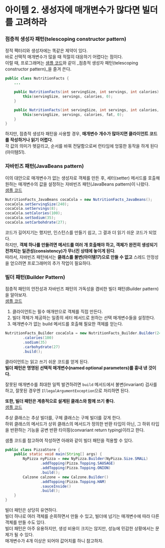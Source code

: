 # 아이템 2. 생성자에 매개변수가 많다면 빌더를 고려하라

### 점층적 생성자 패턴(telescoping constructor pattern)

정적 팩터리와 생성자에는 똑같은 제약이 있다.  
바로 선택적 매개변수가 많을 때 적절히 대응하기 어렵다는 점이다.  
이럴 때, 프로그래머는 [샘플 코드](../practice/src/아이템2_생성자에_매개변수가_많다면_빌더를_고려하라/NutritionFacts.java)와 같이 
_점층적 생성자 패턴(telescoping constructor pattern)_을 즐겨 쓴다.  

```java
public class NutritionFacts {
    ...

    public NutritionFacts(int servingSize, int servings, int calories) {
        this(servingSize, servings, calories, 0);
    }

    public NutritionFacts(int servingSize, int servings, int calories, int fat) {
        this(servingSize, servings, calories, fat, 0);
    }
}
```

하지만, 점층적 생성자 패턴을 사용할 경우, **매개변수 개수가 많아지면 클라이언트 코드를 작성하거나 읽기 어렵다**.  
각 값의 의미가 헷갈리고, 순서를 바꿔 전달함으로써 런타임에 엉뚱한 동작을 하게 된다(아이템51).  

### 자바빈즈 패턴(JavaBeans pattern)

이의 대안으로 매개변수가 없는 생성자로 객체를 만든 후, 세터(setter) 메서드를 호출해 원하는 매개변수의 값을 설정하는 
자바빈즈 패턴(JavaBeans pattern)이 나왔다.  
[샘플 코드](../practice/src/아이템2_생성자에_매개변수가_많다면_빌더를_고려하라/NutritionFacts_JavaBeans.java)

```java
NutritionFacts_JavaBeans cocaCola = new NutritionFacts_JavaBeans();
cocaCola.setServingSize(240);
cocaCola.setServings(8);
cocaCola.setCalories(100);
cocaCola.setSodium(35);
cocaCola.setCarbohdrate(27);
```

코드가 길어지기는 했지만, 인스턴스를 만들기 쉽고, 그 결과 더 읽기 쉬운 코드가 되었다.  
하지만, **객체 하나를 만들려면 메서드를 여러 개 호출해야 하고, 객체가 완전히 생성되기 전까지는 일관성(consistency)가 무너진 상태에 놓이게 된다**.  
따라서, 자바빈즈 패턴에서는 **클래스를 불변(아이템17)으로 만들 수 없고** 스레드 안정성을 얻으려면 프로그래머의 추가 작업이 필요하다.  

### 빌더 패턴(Builder Pattern)

점층적 패턴의 안전성과 자바빈즈 패턴의 가독성을 겸비한 빌더 패턴(Builder pattern)을 알아보자.  
[샘플 코드](../practice/src/아이템2_생성자에_매개변수가_많다면_빌더를_고려하라/NutritionFacts_Builder.java)  

1. 클라이언트는 필수 매개만으로 객체를 직접 만든다. 
2. 빌더 객체가 제공하는 일종의 세터 메서드로 원하는 선택 매개변수들을 설정한다. 
3. 매개변수가 없는 build 메서드를 호출해 필요한 객체를 얻는다. 

```java
NutritionFacts_Builder cocaCola = new NutritionFacts_Builder.Builder(240, 8)
        .calories(100)
        .sodium(35)
        .carbohydrate(27)
        .build();
```

클라이언트는 읽고 쓰기 쉬운 코드를 얻게 된다.  
**빌더 패턴은 명명된 선택적 매개변수(named optional parameters)를 흉내 낸 것이다.**  

잘못된 매개변수를 최대한 일찍 발견하려면 `build` 메서드에서 불변(invariant) 검사를 하고, 
잘못된 경우엔 `IllegalArgumentException`으로 처리하면 된다.  

**또한, 빌더 패턴은 계층적으로 설계된 클래스와 함께 쓰기 좋다.**  
[샘플 코드](../practice/src/아이템2_생성자에_매개변수가_많다면_빌더를_고려하라/PizzaStore.java)  

추상 클래스는 추상 빌더를, 구체 클래스는 구체 빌더를 갖게 한다.  
하위 클래스의 메서드가 상위 클래스의 메서드가 정의한 반환 타입이 아닌, 
그 하위 타입을 반환하는 기능을 공변 반환 타이핑(convariant return typing)이라고 한다.  

샘플 코드를 참고하여 작성하면 아래와 같이 빌더 패턴을 적용할 수 있다.  

```java
public class PizzaStore {
    public static void main(String[] args) {
        NyPizza nyPizza = new NyPizza.Builder(NyPizza.Size.SMALL)
                .addTopping(Pizza.Topping.SAUSAGE)
                .addTopping(Pizza.Topping.ONION)
                .build();
        Calzone calzone = new Calzone.Builder()
                .addTopping(Pizza.Topping.HAM)
                .sauceInside()
                .build();
    }
}
```

빌더 패턴은 상당히 유연하다.  
빌더 하나로 여러 객체를 순회하면서 만들 수 있고, 빌더에 넘기는 매개변수에 따라 다른 객체를 만들 수도 있다.  
빌더 패턴은 아주 유용하지만, 생성 비용이 크지는 않지만, 성능에 민감한 상황에서는 문제가 될 수 있다.  
매개변수가 4개 이상은 되어야 값어치를 하니 참고하자.  
